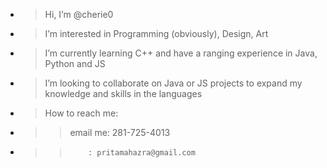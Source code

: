 - > Hi, I’m @cherie0
- > I’m interested in Programming (obviously), Design, Art
- > I’m currently learning C++ and have a ranging experience in Java, Python and JS
- > I’m looking to collaborate on Java or JS projects to expand my knowledge and skills in the languages

- > How to reach me:
- > > email me: 281-725-4013
- > >         : pritamahazra@gmail.com

